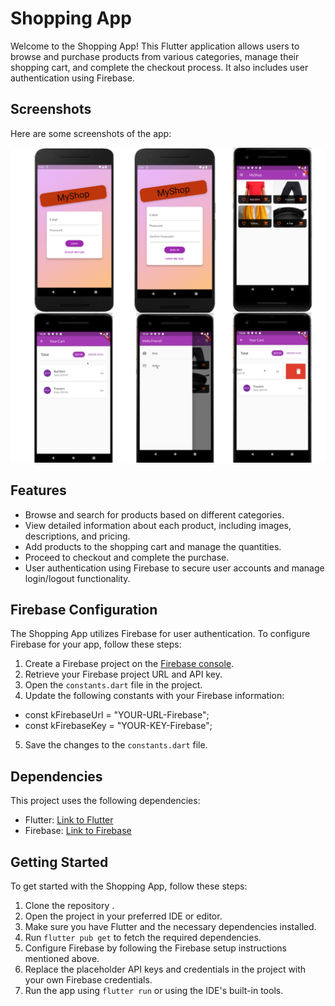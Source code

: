 # Shopping App

Welcome to the Shopping App! This Flutter application allows users to browse and purchase products from various categories, manage their shopping cart, and complete the checkout process. It also includes user authentication using Firebase.

## Screenshots

Here are some screenshots of the app:

![Product Categories](screenshots/shop_app.png)

## Features

- Browse and search for products based on different categories.
- View detailed information about each product, including images, descriptions, and pricing.
- Add products to the shopping cart and manage the quantities.
- Proceed to checkout and complete the purchase.
- User authentication using Firebase to secure user accounts and manage login/logout functionality.

## Firebase Configuration

The Shopping App utilizes Firebase for user authentication. To configure Firebase for your app, follow these steps:

1. Create a Firebase project on the [Firebase console](https://console.firebase.google.com).
2. Retrieve your Firebase project URL and API key.
3. Open the `constants.dart` file in the project.
4. Update the following constants with your Firebase information:
- const kFirebaseUrl = "YOUR-URL-Firebase";
- const kFirebaseKey = "YOUR-KEY-Firebase";

5. Save the changes to the `constants.dart` file.

## Dependencies

This project uses the following dependencies:

- Flutter: [Link to Flutter](https://flutter.dev)
- Firebase: [Link to Firebase](https://firebase.google.com)

## Getting Started

To get started with the Shopping App, follow these steps:

1. Clone the repository .
2. Open the project in your preferred IDE or editor.
3. Make sure you have Flutter and the necessary dependencies installed.
4. Run `flutter pub get` to fetch the required dependencies.
5. Configure Firebase by following the Firebase setup instructions mentioned above.
6. Replace the placeholder API keys and credentials in the project with your own Firebase credentials.
7. Run the app using `flutter run` or using the IDE's built-in tools.

